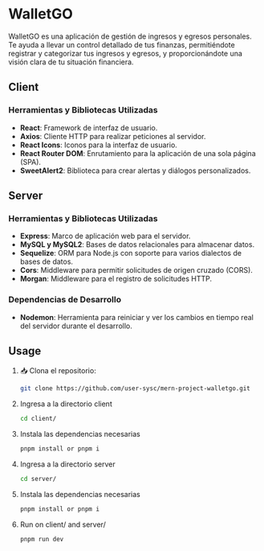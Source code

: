 # WalletGO 

WalletGO es una aplicación de gestión de ingresos y egresos personales. Te ayuda a llevar un control detallado de tus finanzas, permitiéndote registrar y categorizar tus ingresos y egresos, y proporcionándote una visión clara de tu situación financiera.

## Client

### Herramientas y Bibliotecas Utilizadas

- **React**: Framework de interfaz de usuario.
- **Axios**: Cliente HTTP para realizar peticiones al servidor.
- **React Icons**: Iconos para la interfaz de usuario.
- **React Router DOM**: Enrutamiento para la aplicación de una sola página (SPA).
- **SweetAlert2**: Biblioteca para crear alertas y diálogos personalizados.

## Server

### Herramientas y Bibliotecas Utilizadas

- **Express**: Marco de aplicación web para el servidor.
- **MySQL y MySQL2**: Bases de datos relacionales para almacenar datos.
- **Sequelize**: ORM para Node.js con soporte para varios dialectos de bases de datos.
- **Cors**: Middleware para permitir solicitudes de origen cruzado (CORS).
- **Morgan**: Middleware para el registro de solicitudes HTTP.

### Dependencias de Desarrollo

- **Nodemon**: Herramienta para reiniciar y ver los cambios en tiempo real del servidor durante el desarrollo.


## Usage

1. 📥 Clona el repositorio:
   ```bash
   git clone https://github.com/user-sysc/mern-project-walletgo.git
2. Ingresa a la directorio client
   ```bash
   cd client/
3. Instala las dependencias necesarias
   ```bash
   pnpm install or pnpm i
4. Ingresa a la directorio server
   ````bash
   cd server/
5. Instala las dependencias necesarias 
   ```bash
   pnpm install or pnpm i
6. Run on client/ and server/
   ```bash
   pnpm run dev
   

